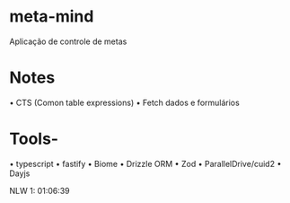# meta-mind
Aplicação de controle de metas

# Notes
• CTS (Comon table expressions)
• Fetch dados e formulários

# Tools-
• typescript
• fastify
• Biome
• Drizzle ORM
• Zod
• ParallelDrive/cuid2
• Dayjs


NLW 1: 01:06:39
